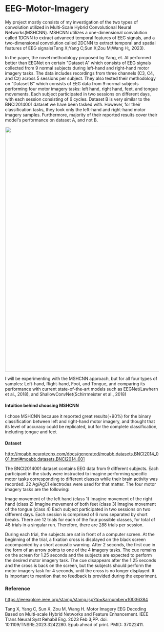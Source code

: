# EEG-Motor-Imagery

My project mostly consists of my investigation of the two types of convolution utilized in Multi-Scale Hybrid Convolutional Neural Networks(MSHCNN). MSHCNN utilizes a one-dimensional convolution called 1DCNN to extract advanced temporal features of EEG signals, and a two-dimensional convolution called 2DCNN to extract temporal and spatial features of EEG signals(Tang X;Yang C;Sun X;Zou M;Wang H;, 2023).

In the paper, the novel methodology proposed by Yang, et. Al performed better than EEGNet on certain "Dataset A" which consists of EEG signals collected from 9 normal subjects during left-hand and right-hand motor imagery tasks. The data includes recordings from three channels (C3, C4, and Cz) across 5 sessions per subject. They also tested their methodology on "Dataset B" which consists of EEG data from 9 normal subjects performing four motor imagery tasks: left hand, right hand, feet, and tongue movements. Each subject participated in two sessions on different days, with each session consisting of 6 cycles. Dataset B is very similar to the BNCI2014001 dataset we have been tasked with. However, for their classification tasks, they took only the left-hand and right-hand motor imagery samples. Furthermore, majority of their reported results cover their model's performance on dataset A, and not B.

<div>
<img src="https://drive.google.com/uc?export=view&id=1VlbZ7vXGZi1meEa6YsjKMs-C9mnW6xdA" width="800"/>
</div>

I will be experimenting with the MSHCNN approach, but for all four types of samples: Left-hand, Right-hand, Foot, and Tongue, and comparing its performance with current state-of-the-art models such as EEGNet(Lawhern et al., 2018), and ShallowConvNet(Schirrmeister et al., 2018)

#### Intuition behind choosing MSHCNN

I chose MSHCNN because it reported great results(+90%) for the binary classification between left and right-hand motor imagery, and thought that its level of accuracy could be replicated, but for the complete classification, including tongue and feet

#### Dataset

http://moabb.neurotechx.com/docs/generated/moabb.datasets.BNCI2014_001.html#moabb.datasets.BNCI2014_001

The BNCI2014001 dataset contains EEG data from 9 different subjects. Each participant in the study were instructed to imagine performing specific motor tasks corresponding to different classes while their brain activity was recorded. 22 Ag/AgCl electrodes were used for that matter. The four motor imagery tasks are the following:

Image movement of the left hand (class 1)
Imagine movement of the right hand (class 2)
Imagine movement of both feet (class 3)
Imagine movement of the tongue (class 4)
Each subject participated in two sessions on two different days. Each session is comprised of 6 runs separated by short breaks. There are 12 trials for each of the four possible classes, for total of 48 trials in a singular run. Therefore, there are 288 trials per session.

During each trial, the subjects are sat in front of a computer screen. At the beginning of the trial, a fixation cross is displayed on the black screen accompanied by a short acoustic warning. After 2 seconds, the first cue in the form of an arrow points to one of the 4 imagery tasks. The cue remains on the screen for 1.25 seconds and the subjects are expected to perform the desired motor imagery task. The cue disappears after the 1.25 seconds and the cross is back on the screen, but the subjects should perform the motor imagery task for 4 seconds, until the cross is no longer displayed. It is important to mention that no feedback is provided during the experiment.

### Reference
https://ieeexplore.ieee.org/stamp/stamp.jsp?tp=&arnumber=10036384

Tang X, Yang C, Sun X, Zou M, Wang H. Motor Imagery EEG Decoding Based on Multi-scale Hybrid Networks and Feature Enhancement. IEEE Trans Neural Syst Rehabil Eng. 2023 Feb 3;PP. doi: 10.1109/TNSRE.2023.3242280. Epub ahead of print. PMID: 37022411.
